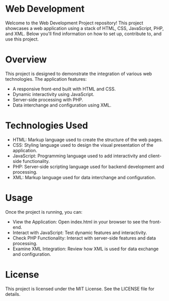 # Web Development
Welcome to the Web Development Project repository! This project showcases a web application using a stack of HTML, CSS, JavaScript, PHP, and XML. Below you'll find information on how to set up, contribute to, and use this project.

# Overview
This project is designed to demonstrate the integration of various web technologies. 
The application features:
  - A responsive front-end built with HTML and CSS.
  - Dynamic interactivity using JavaScript.
  - Server-side processing with PHP.
  - Data interchange and configuration using XML.

# Technologies Used
  - HTML: Markup language used to create the structure of the web pages.
  - CSS: Styling language used to design the visual presentation of the application.
  - JavaScript: Programming language used to add interactivity and client-side functionality.
  - PHP: Server-side scripting language used for backend development and processing.
  - XML: Markup language used for data interchange and configuration.

# Usage
Once the project is running, you can:

  - View the Application: Open index.html in your browser to see the front-end.
  - Interact with JavaScript: Test dynamic features and interactivity.
  - Check PHP Functionality: Interact with server-side features and data processing.
  - Examine XML Integration: Review how XML is used for data exchange and configuration.

# License
This project is licensed under the MIT License. See the LICENSE file for details.
